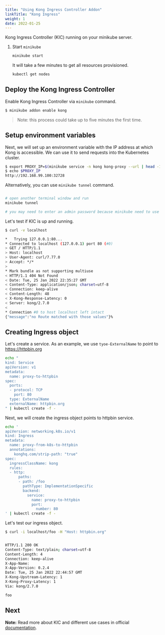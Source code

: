 ```yaml
---
title: "Using Kong Ingress Controller Addon"
linkTitle: "Kong Ingress"
weight: 1
date: 2022-01-25
---
```

Kong Ingress Controller (KIC) running on your minikube server.

1. Start `minikube`

   ```bash
   minikube start
   ```

   It will take a few minutes to get all resources provisioned.

   ```bash
   kubectl get nodes
   ```

## Deploy the Kong Ingress Controller

Enable Kong Ingress Controller via `minikube` command.

```bash
$ minikube addon enable kong
```

> Note: this process could take up to five minutes the first time.

## Setup environment variables

Next, we will set up an environment variable with the IP address at which
Kong is accessible.
We can use it to send requests into the Kubernetes cluster.

```bash
$ export PROXY_IP=$(minikube service -n kong kong-proxy --url | head -1)
$ echo $PROXY_IP
http://192.168.99.100:32728
```

Alternatively, you can use `minikube tunnel` command.

```bash

# open another terminal window and run
minikube tunnel

# you may need to enter an admin password because minikube need to use ports 80 and 443 
```

Let's test if KIC is up and running.

```bash
$ curl -v localhost

*   Trying 127.0.0.1:80...
* Connected to localhost (127.0.0.1) port 80 (#0)
> GET / HTTP/1.1
> Host: localhost
> User-Agent: curl/7.77.0
> Accept: */*
>
* Mark bundle as not supporting multiuse
< HTTP/1.1 404 Not Found
< Date: Tue, 25 Jan 2022 22:35:27 GMT
< Content-Type: application/json; charset=utf-8
< Connection: keep-alive
< Content-Length: 48
< X-Kong-Response-Latency: 0
< Server: kong/2.7.0
<
* Connection #0 to host localhost left intact
{"message":"no Route matched with those values"}%
````

## Creating Ingress object

Let's create a service.
As an example, we use `tyoe-ExternalName` to point to https://httpbin.org

```bash
echo "
kind: Service
apiVersion: v1
metadata:
  name: proxy-to-httpbin
spec:
  ports:
  - protocol: TCP
    port: 80
  type: ExternalName
  externalName: httpbin.org
" | kubectl create -f -
```

Next, we will create the ingress object points to httpbin service.

```bash
echo '
apiVersion: networking.k8s.io/v1
kind: Ingress
metadata:
  name: proxy-from-k8s-to-httpbin
  annotations:
    konghq.com/strip-path: "true"
spec:
  ingressClassName: kong
  rules:
  - http:
      paths:
      - path: /foo
        pathType: ImplementationSpecific
        backend:
          service:
            name: proxy-to-httpbin
            port:
              number: 80
' | kubectl create -f -
```

Let's test our ingress object.

```bash
$ curl -i localhost/foo -H "Host: httpbin.org"


HTTP/1.1 200 OK
Content-Type: text/plain; charset=utf-8
Content-Length: 4
Connection: keep-alive
X-App-Name:
X-App-Version: 0.2.4
Date: Tue, 25 Jan 2022 22:44:57 GMT
X-Kong-Upstream-Latency: 1
X-Kong-Proxy-Latency: 1
Via: kong/2.7.0

foo
```

## Next

**Note:** Read more about KIC and different use cases in official
[documentation](https://docs.konghq.com/kubernetes-ingress-controller/2.1.x/guides/overview/).
